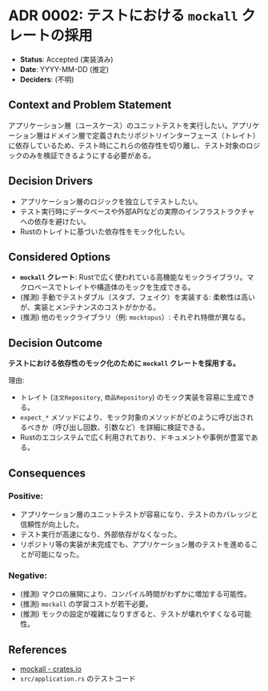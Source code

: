 # ADR 0002: テストにおける `mockall` クレートの採用

*   **Status**: Accepted (実装済み)
*   **Date**: YYYY-MM-DD (推定)
*   **Deciders**: (不明)

## Context and Problem Statement

アプリケーション層（ユースケース）のユニットテストを実行したい。アプリケーション層はドメイン層で定義されたリポジトリインターフェース（トレイト）に依存しているため、テスト時にこれらの依存性を切り離し、テスト対象のロジックのみを検証できるようにする必要がある。

## Decision Drivers

*   アプリケーション層のロジックを独立してテストしたい。
*   テスト実行時にデータベースや外部APIなどの実際のインフラストラクチャへの依存を避けたい。
*   Rustのトレイトに基づいた依存性をモック化したい。

## Considered Options

*   **`mockall` クレート**: Rustで広く使われている高機能なモックライブラリ。マクロベースでトレイトや構造体のモックを生成できる。
*   (推測) 手動でテストダブル（スタブ、フェイク）を実装する: 柔軟性は高いが、実装とメンテナンスのコストがかかる。
*   (推測) 他のモックライブラリ（例: `mocktopus`）: それぞれ特徴が異なる。

## Decision Outcome

**テストにおける依存性のモック化のために `mockall` クレートを採用する。**

理由:
*   トレイト (`注文Repository`, `商品Repository`) のモック実装を容易に生成できる。
*   `expect_*` メソッドにより、モック対象のメソッドがどのように呼び出されるべきか（呼び出し回数、引数など）を詳細に検証できる。
*   Rustのエコシステムで広く利用されており、ドキュメントや事例が豊富である。

## Consequences

### Positive:
*   アプリケーション層のユニットテストが容易になり、テストのカバレッジと信頼性が向上した。
*   テスト実行が高速になり、外部依存がなくなった。
*   リポジトリ等の実装が未完成でも、アプリケーション層のテストを進めることが可能になった。

### Negative:
*   (推測) マクロの展開により、コンパイル時間がわずかに増加する可能性。
*   (推測) `mockall` の学習コストが若干必要。
*   (推測) モックの設定が複雑になりすぎると、テストが壊れやすくなる可能性。

## References

*   [mockall - crates.io](https://crates.io/crates/mockall)
*   `src/application.rs` のテストコード
